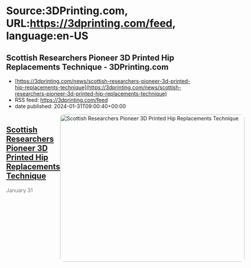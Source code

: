# Source:3DPrinting.com, URL:https://3dprinting.com/feed, language:en-US

## Scottish Researchers Pioneer 3D Printed Hip Replacements Technique - 3DPrinting.com
 - [https://3dprinting.com/news/scottish-researchers-pioneer-3d-printed-hip-replacements-technique](https://3dprinting.com/news/scottish-researchers-pioneer-3d-printed-hip-replacements-technique)
 - RSS feed: https://3dprinting.com/feed
 - date published: 2024-01-31T09:00:40+00:00

<div style="display: flex;"><div><h2><a href="https://3dprinting.com/news/scottish-researchers-pioneer-3d-printed-hip-replacements-technique/" target="_blank">Scottish Researchers Pioneer 3D Printed Hip Replacements Technique</a></h2><span style="color: #777; font-size: 14px; margin-top: auto;">January 31</span></div><div><img alt="Scottish Researchers Pioneer 3D Printed Hip Replacements Technique" class="attachment-singular-featured-thumb size-singular-featured-thumb wp-post-image" height="400" src="https://3dprinting.com/wp-content/uploads/image2-147-500x400.png" style="border-radius: 10px; overflow: hidden;" width="500" /></div></div>


